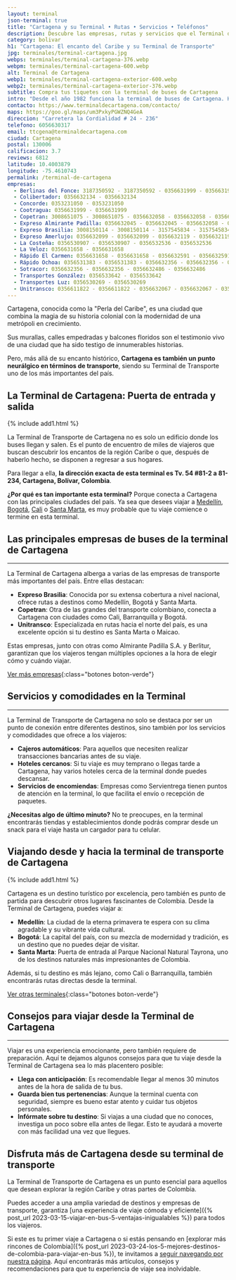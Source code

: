 ```yaml
---
layout: terminal
json-terminal: true
title: "Cartagena y su Terminal • Rutas • Servicios • Teléfonos"
description: Descubre las empresas, rutas y servicios que el Terminal de Cartagena tiene para ti. ¡Prepara tu viaje hoy!
category: bolivar
h1: "Cartagena: El encanto del Caribe y su Terminal de Transporte"
jpg: terminales/terminal-cartagena.jpg
webps: terminales/terminal-cartagena-376.webp
webpm: terminales/terminal-cartagena-600.webp
alt: Terminal de Cartagena
webp1: terminales/terminal-cartagena-exterior-600.webp
webp2: terminales/terminal-cartagena-exterior-376.webp
subtitle: Compra tus tiquetes con la terminal de buses de Cartagena
intro: "Desde el año 1982 funciona la terminal de buses de Cartagena. Hoy tiene un flujo de 2000 buses al día en promedio."
contacto: https://www.terminaldecartagena.com/contacto/
maps: https://goo.gl/maps/um3PxkyPGWZNQ4GeA
direccion: "Carretera la Cordialidad # 24 - 236"
telefono: 6056630317
email: ttcgena@terminaldecartagena.com
ciudad: Cartagena
postal: 130006
calificacion: 3.7
reviews: 6812
latitude: 10.4003879
longitude: -75.4610743
permalink: /terminal-de-cartagena
empresas:
  - Berlinas del Fonce: 3187350592 - 3187350592 - 0356631999 - 0356631999 - 0356632134 -0356632134
  - Colibertador: 0356632134 - 0356632134
  - Concorde: 0353231050 - 0353231050
  - Cootragua: 0356631999 - 0356631999
  - Copetran: 3008651075 - 3008651075 - 0356632058 - 0356632058 - 0356632O45 -0356632O45
  - Expreso Almirante Padilla: 0356632045 - 0356632045 - 0356632058 - 0356632058
  - Expreso Brasilia: 3008150114 - 3008150114 - 3157545834 - 3157545834 - 0356632119 -0356632119 - 0356632119 - 0356632119
  - Expreso Amerlujo: 0356632099 - 0356632099 - 0356632119 - 0356632119 - 0356632099 -0356632099
  - La Costeña: 0356530907 - 0356530907 - 0356532536 - 0356532536
  - La Veloz: 0356631658 - 0356631658
  - Rápido El Carmen: 0356631658 - 0356631658 - 0356632591 - 0356632591
  - Rápido Ochoa: 0356531383 - 0356531383 - 0356632356 - 0356632356 - 0356632486 -0356632486
  - Sotracor: 0356632356 - 0356632356 - 0356632486 - 0356632486
  - Transportes González: 0356533642 - 0356533642
  - Transportes Luz: 0356530269 - 0356530269
  - Unitransco: 0356611822 - 0356611822 - 0356632067 - 0356632067 - 0356632072 -0356632072
---
```

Cartagena, conocida como la "Perla del Caribe", es una ciudad que combina la magia de su historia colonial con la modernidad de una metrópoli en crecimiento.

Sus murallas, calles empedradas y balcones floridos son el testimonio vivo de una ciudad que ha sido testigo de innumerables historias.

Pero, más allá de su encanto histórico, **Cartagena es también un punto neurálgico en términos de transporte**, siendo su Terminal de Transporte uno de los más importantes del país.

## La Terminal de Cartagena: Puerta de entrada y salida

{% include add1.html %}

La Terminal de Transporte de Cartagena no es solo un edificio donde los buses llegan y salen. Es el punto de encuentro de miles de viajeros que buscan descubrir los encantos de la región Caribe o que, después de haberlo hecho, se disponen a regresar a sus hogares.

Para llegar a ella, **la dirección exacta de esta terminal es Tv. 54 #81-2 a 81-234, Cartagena, Bolívar, Colombia**.

**¿Por qué es tan importante esta terminal?** Porque conecta a Cartagena con las principales ciudades del país. Ya sea que desees viajar a [Medellín]({{'terminal-de-medellin'|relative_url}} "Terminal Medellín"), [Bogotá]({{'terminal-de-bogota'|relative_url}} "Terminal Bogotá"), [Cali]({{'terminal-de-cali'|relative_url}} "Terminal Cali") o [Santa Marta]({{'terminal-de-santa-marta'|relative_url}} "Terminal Santa Marta"), es muy probable que tu viaje comience o termine en esta terminal.

## Las principales empresas de buses de la terminal de Cartagena

----

La Terminal de Cartagena alberga a varias de las empresas de transporte más importantes del país. Entre ellas destacan:

- **Expreso Brasilia**: Conocida por su extensa cobertura a nivel nacional, ofrece rutas a destinos como Medellín, Bogotá y Santa Marta.
- **Copetran**: Otra de las grandes del transporte colombiano, conecta a Cartagena con ciudades como Cali, Barranquilla y Bogotá.
- **Unitransco**: Especializada en rutas hacia el norte del país, es una excelente opción si tu destino es Santa Marta o Maicao.

Estas empresas, junto con otras como Almirante Padilla S.A. y Berlitur, garantizan que los viajeros tengan múltiples opciones a la hora de elegir cómo y cuándo viajar.

[Ver más empresas](#telefonos){:class="botones boton-verde"}

## Servicios y comodidades en la Terminal

----

La Terminal de Transporte de Cartagena no solo se destaca por ser un punto de conexión entre diferentes destinos, sino también por los servicios y comodidades que ofrece a los viajeros:

- **Cajeros automáticos**: Para aquellos que necesiten realizar transacciones bancarias antes de su viaje.
- **Hoteles cercanos**: Si tu viaje es muy temprano o llegas tarde a Cartagena, hay varios hoteles cerca de la terminal donde puedes descansar.
- **Servicios de encomiendas**: Empresas como Servientrega tienen puntos de atención en la terminal, lo que facilita el envío o recepción de paquetes.

**¿Necesitas algo de último minuto?** No te preocupes, en la terminal encontrarás tiendas y establecimientos donde podrás comprar desde un snack para el viaje hasta un cargador para tu celular.

## Viajando desde y hacia la terminal de transporte de Cartagena

{% include add1.html %}

Cartagena es un destino turístico por excelencia, pero también es punto de partida para descubrir otros lugares fascinantes de Colombia. Desde la Terminal de Cartagena, puedes viajar a:

- **Medellín**: La ciudad de la eterna primavera te espera con su clima agradable y su vibrante vida cultural.
- **Bogotá**: La capital del país, con su mezcla de modernidad y tradición, es un destino que no puedes dejar de visitar.
- **Santa Marta**: Puerta de entrada al Parque Nacional Natural Tayrona, uno de los destinos naturales más impresionantes de Colombia.

Además, si tu destino es más lejano, como Cali o Barranquilla, también encontrarás rutas directas desde la terminal.

[Ver otras terminales](/terminales-de-colombia){:class="botones boton-verde"}

## Consejos para viajar desde la Terminal de Cartagena

----

Viajar es una experiencia emocionante, pero también requiere de preparación. Aquí te dejamos algunos consejos para que tu viaje desde la Terminal de Cartagena sea lo más placentero posible:

- **Llega con anticipación**: Es recomendable llegar al menos 30 minutos antes de la hora de salida de tu bus.
- **Guarda bien tus pertenencias**: Aunque la terminal cuenta con seguridad, siempre es bueno estar atento y cuidar tus objetos personales.
- **Infórmate sobre tu destino**: Si viajas a una ciudad que no conoces, investiga un poco sobre ella antes de llegar. Esto te ayudará a moverte con más facilidad una vez que llegues.

## Disfruta más de Cartagena desde su terminal de transporte

La Terminal de Transporte de Cartagena es un punto esencial para aquellos que desean explorar la región Caribe y otras partes de Colombia.

Puedes acceder a una amplia variedad de destinos y empresas de transporte, garantiza [una experiencia de viaje cómoda y eficiente]({% post_url 2023-03-15-viajar-en-bus-5-ventajas-inigualables %}) para todos los viajeros.

Si este es tu primer viaje a Cartagena o si estás pensando en [explorar más rincones de Colombia]({% post_url 2023-03-24-los-5-mejores-destinos-de-colombia-para-viajar-en-bus %}), te invitamos a [seguir navegando por nuestra página]({{'blog'|relative_url}}). Aquí encontrarás más artículos, consejos y recomendaciones para que tu experiencia de viaje sea inolvidable.
